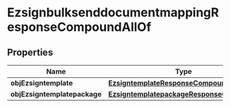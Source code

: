 

# EzsignbulksenddocumentmappingResponseCompoundAllOf

## Properties

Name | Type | Description | Notes
------------ | ------------- | ------------- | -------------
**objEzsigntemplate** | [**EzsigntemplateResponseCompound**](EzsigntemplateResponseCompound.md) |  |  [optional]
**objEzsigntemplatepackage** | [**EzsigntemplatepackageResponseCompound**](EzsigntemplatepackageResponseCompound.md) |  |  [optional]





